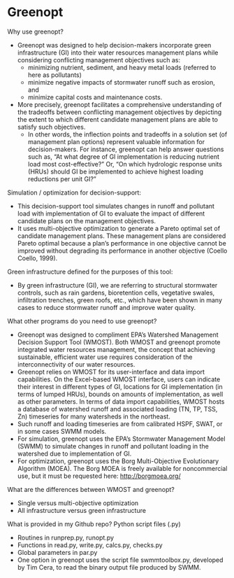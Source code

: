 # Greenopt

Why use greenopt?
* Greenopt was designed to help decision-makers incorporate green infrastructure (GI) into their water resources management plans while considering conflicting management objectives such as: 
  * minimizing nutrient, sediment, and heavy metal loads (referred to here as pollutants)
  * minimize negative impacts of stormwater runoff such as erosion, and
  * minimize capital costs and maintenance costs. 
* More precisely, greenopt facilitates a comprehensive understanding of the tradeoffs between conflicting management objectives by    depicting the extent to which different candidate management plans are able to satisfy such objectives.  
  * In other words, the inflection points and tradeoffs in a solution set (of management plan options) represent valuable information for decision-makers. For instance, greenopt can help answer questions such as, “At what degree of GI implementation is reducing nutrient load most cost-effective?” Or, “On which hydrologic response units (HRUs) should GI be implemented to achieve highest loading reductions per unit GI?” 

Simulation / optimization for decision-support:
*	This decision-support tool simulates changes in runoff and pollutant load with implementation of GI to evaluate the impact of different candidate plans on the management objectives. 
*	It uses multi-objective optimization to generate a Pareto optimal set of candidate management plans. These management plans are considered Pareto optimal because a plan’s performance in one objective cannot be improved without degrading its performance in another objective (Coello Coello, 1999).

Green infrastructure defined for the purposes of this tool:
*	By green infrastructure (GI), we are referring to structural stormwater controls, such as rain gardens, bioretention cells, vegetative swales, infiltration trenches, green roofs, etc., which have been shown in many cases to reduce stormwater runoff and improve water quality.  

What other programs do you need to use greenopt?
*	Greenopt was designed to compliment EPA’s Watershed Management Decision Support Tool (WMOST). Both WMOST and greenopt promote integrated water resources management, the concept that achieving sustainable, efficient water use requires consideration of the interconnectivity of our water resources.
*	Greenopt relies on WMOST for its user-interface and data import capabilities. On the Excel-based WMOST interface, users can indicate their interest in different types of GI, locations for GI implementation (in terms of lumped HRUs), bounds on amounts of implementation, as well as other parameters. In terms of data import capabilities, WMOST hosts a database of watershed runoff and associated loading (TN, TP, TSS, Zn) timeseries for many watersheds in the northeast. 
  * Such runoff and loading timeseries are from calibrated HSPF, SWAT, or in some cases SWMM models.
*	For simulation, greenopt uses the EPA’s Stormwater Management Model (SWMM) to simulate changes in runoff and pollutant loading in the watershed due to implementation of GI.
*	For optimization, greenopt uses the Borg Multi-Objective Evolutionary Algorithm (MOEA). The Borg MOEA is freely available for noncommercial use, but it must be requested here: http://borgmoea.org/

What are the differences between WMOST and greenopt? 
*	Single versus multi-objective optimization
*	All infrastructure versus green infrastructure

What is provided in my Github repo?
Python script files (.py) 
*	Routines in runprep.py, runopt.py
*	Functions in read.py, write.py, calcs.py, checks.py
*	Global parameters in par.py 
*	One option in greenopt uses the script file swmmtoolbox.py, developed by Tim Cera, to read the binary output file produced by SWMM.

